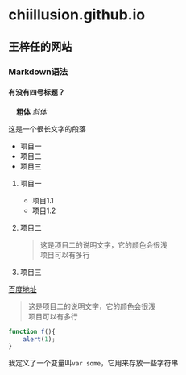 # chiillusion.github.io
## 王梓任的网站
### Markdown语法

#### 有没有四号标题？
    
**粗体**
*斜体*
     
这是一个很长文字的段落   
   
+ 项目一
+ 项目二
+ 项目三
   
1. 项目一   
    + 项目1.1  
    + 项目1.2  
2. 项目二  

    > 这是项目二的说明文字，它的颜色会很浅  
    > 项目可以有多行  

3. 项目三   


<a href="http://www.baidu.com" target="_blank">百度地址</a>  

> 这是项目二的说明文字，它的颜色会很浅  
> 项目可以有多行  
   
```javascript
function f(){
    alert(1);
}
```
    
我定义了一个变量叫`var some`，它用来存放一些字符串  
